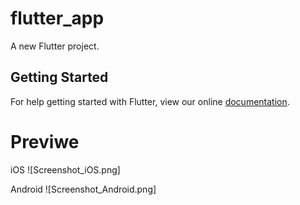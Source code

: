 # flutter_app

A new Flutter project.

## Getting Started

For help getting started with Flutter, view our online
[documentation](https://flutter.io/).

# Previwe
iOS
![Screenshot_iOS.png]

Android
![Screenshot_Android.png]